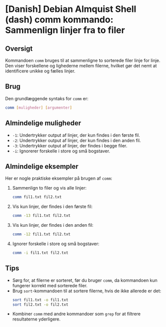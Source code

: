 # [Danish] Debian Almquist Shell (dash) comm kommando: Sammenlign linjer fra to filer

## Oversigt
Kommandoen `comm` bruges til at sammenligne to sorterede filer linje for linje. Den viser forskellene og lighederne mellem filerne, hvilket gør det nemt at identificere unikke og fælles linjer.

## Brug
Den grundlæggende syntaks for `comm` er:

```bash
comm [muligheder] [argumenter]
```

## Almindelige muligheder
- `-1`: Undertrykker output af linjer, der kun findes i den første fil.
- `-2`: Undertrykker output af linjer, der kun findes i den anden fil.
- `-3`: Undertrykker output af linjer, der findes i begge filer.
- `-i`: Ignorerer forskelle i store og små bogstaver.

## Almindelige eksempler
Her er nogle praktiske eksempler på brugen af `comm`:

1. Sammenlign to filer og vis alle linjer:
   ```bash
   comm fil1.txt fil2.txt
   ```

2. Vis kun linjer, der findes i den første fil:
   ```bash
   comm -13 fil1.txt fil2.txt
   ```

3. Vis kun linjer, der findes i den anden fil:
   ```bash
   comm -12 fil1.txt fil2.txt
   ```

4. Ignorer forskelle i store og små bogstaver:
   ```bash
   comm -i fil1.txt fil2.txt
   ```

## Tips
- Sørg for, at filerne er sorteret, før du bruger `comm`, da kommandoen kun fungerer korrekt med sorterede filer.
- Brug `sort`-kommandoen til at sortere filerne, hvis de ikke allerede er det:
  ```bash
  sort fil1.txt -o fil1.txt
  sort fil2.txt -o fil2.txt
  ```
- Kombiner `comm` med andre kommandoer som `grep` for at filtrere resultaterne yderligere.